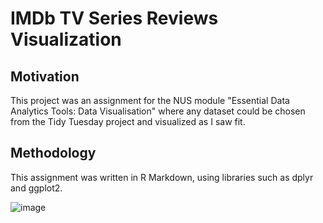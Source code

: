 # IMDb TV Series Reviews Visualization

## Motivation

This project was an assignment for the NUS module "Essential Data Analytics Tools: Data Visualisation" where any dataset could be chosen from the Tidy Tuesday project and visualized as I saw fit.

## Methodology

This assignment was written in R Markdown, using libraries such as dplyr and ggplot2.

![image](https://github.com/pakshuang/tv-reviews-visualization/assets/81917538/9c2e89a1-3ff7-45be-9bab-191f38d4d37d)
